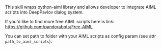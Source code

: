 This skill wraps python-aiml library and allows developer to integrate AIML scripts into DeepPavlov dialog system.

If you'd like to find more free AIML scripts here is link:
https://github.com/pandorabots/Free-AIML 

You can set path to folder with your AIML scripts as config param (see attr `path_to_aiml_scripts`).  